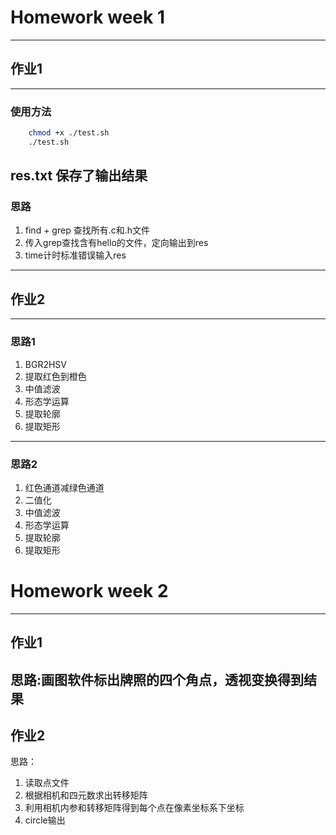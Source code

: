 # Homework week 1
---
## 作业1
---
### 使用方法
```bash
    chmod +x ./test.sh
    ./test.sh
```
res.txt 保存了输出结果
---
### 思路
1. find + grep 查找所有.c和.h文件
2. 传入grep查找含有hello的文件，定向输出到res
3. time计时标准错误输入res
---
## 作业2
---
### 思路1
1. BGR2HSV
2. 提取红色到橙色
3. 中值滤波
4. 形态学运算
5. 提取轮廓
6. 提取矩形
---
### 思路2
1. 红色通道减绿色通道
2. 二值化
3. 中值滤波
4. 形态学运算
5. 提取轮廓
6. 提取矩形


# Homework week 2
---
## 作业1
思路:画图软件标出牌照的四个角点，透视变换得到结果
---
## 作业2
思路：
1. 读取点文件
2. 根据相机和四元数求出转移矩阵
3. 利用相机内参和转移矩阵得到每个点在像素坐标系下坐标
4. circle输出
